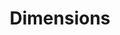 ---
layout: default
bigquery: https://console.cloud.google.com/bigquery?p=covid-19-dimensions-ai&page=table&d=data&t=publications
contributors: Digital Science, https://www.digital-science.com/
cost: Free for personal, non-commercial use.
description: Dimensions contains more than 100 million publications, ranging from
  articles published in scholarly journals, books and book chapters, to preprints
  and conference proceedings. All publications are contextualized with linked data
  sets, funding, publications, patents, clinical trials, and policy documents. You
  can also view associated categories, funders, institutions, and researcher profiles.
documentation: https://docs.dimensions.ai/bigquery/index.html
last_edit: Mon, 04 Apr 2022 19:04:00 GMT
location: https://www.dimensions.ai/products/free/
maintained_by: Digital Science, https://www.digital-science.com/
schema_fields: '[''start_year'', ''funder_org_acronyms'', ''description'', ''publication_date'',
  ''investigators'', ''date'', ''status'', ''filing_date'', ''funding_amount'', ''grant_number'',
  ''isbn'', ''original_assignee_orgs'', ''volume'', ''pmcid'', ''open_access_categories'',
  ''associated_publication_doi'', ''citations'', ''concepts'', ''organisation_details'',
  ''publication_ids'', ''authors'', ''priority_year'', ''wikipedia_url'', ''clinical_trial_ids'',
  ''repository_id'', ''resulting_publication_doi'', ''publisher'', ''acronym'', ''active_years'',
  ''legal_events'', ''repository_url'', ''doi'', ''email_address'', ''application_number'',
  ''ipcr'', ''start_date'', ''source_id'', ''created_date'', ''types'', ''journal'',
  ''inventor_names'', ''funder_org_countries'', ''category_sdg'', ''research_orgs'',
  ''cpc'', ''labels'', ''altmetrics'', ''category_for'', ''journal_lists'', ''book_title'',
  ''research_org_state_names'', ''citations_count'', ''phase'', ''supporting_grant_ids'',
  ''abstract'', ''category_hrcs_hc'', ''funding_cad'', ''open_access_categories_v2'',
  ''assignee_countries'', ''conference'', ''associated_publication_id'', ''language'',
  ''conditions'', ''funding_nzd'', ''expiration_date'', ''original_assignee_countries'',
  ''cited_by_ids'', ''external_ids'', ''funding_cny'', ''resulting_publication_ids'',
  ''subtitles'', ''registry'', ''granted_year'', ''relationships'', ''category_bra'',
  ''repository_name'', ''category_hrcs_rac'', ''address'', ''family_count'', ''original_assignee'',
  ''pmid'', ''funder_orgs'', ''established'', ''research_org_cities'', ''funding_currency'',
  ''funding_usd'', ''mesh_headings'', ''mesh_terms'', ''funder_org_state_codes'',
  ''end_year'', ''original_abstract'', ''priority_date'', ''arxiv_id'', ''funding_chf'',
  ''funding_gbp'', ''current_assignee_orgs'', ''publication_year'', ''associated_publication_arxiv_id'',
  ''parent_id'', ''issue'', ''associated_grant_ids'', ''date_online'', ''aliases'',
  ''funding_details'', ''date_normal'', ''metrics'', ''embargo_date'', ''date_modified'',
  ''citation_string'', ''year'', ''id'', ''research_org_country_names'', ''original_title'',
  ''current_assignee'', ''pages'', ''categories'', ''category_icrp_ct'', ''funding_eur'',
  ''date_print'', ''legal_status'', ''funding_aud'', ''foa_number'', ''name'', ''acronyms'',
  ''editors'', ''expiration_year'', ''funder_countries'', ''linkout'', ''date_inserted'',
  ''filing_status'', ''category_hra'', ''eisbn'', ''family_members_ids'', ''patent_ids'',
  ''funder_org'', ''current_assignee_countries'', ''reference_ids'', ''type'', ''funding_jpy'',
  ''associated_publication_pmid'', ''research_org_state_codes'', ''acknowledgements'',
  ''family_id'', ''end_date'', ''license'', ''assignee_orgs'', ''category_uoa'', ''funder_org_cities'',
  ''date_imported_gbq'', ''proceedings_title'', ''book_series_title'', ''category_rcdc'',
  ''granted_date'', ''researcher_ids'', ''research_org_countries'', ''links'', ''brief_title'',
  ''kind'', ''category_icrp_cso'', ''filing_year'', ''interventions'', ''title'',
  ''research_org_city_names'', ''jurisdiction'', ''gender'']'
shortname: dimensions
tags:
- scholarly literature
- patents
- funding
- clinical trials
- academic profiles
terms_of_use: 'Use of both the Dimensions COVID-19 dataset and full Dimensions dataset
  are subject to the Dimensions Terms of use: https://www.dimensions.ai/policies-terms-legal '
title: Dimensions
uuid: dcff88bd-fe6b-4fdb-8159-809bf9d7bc1c
---